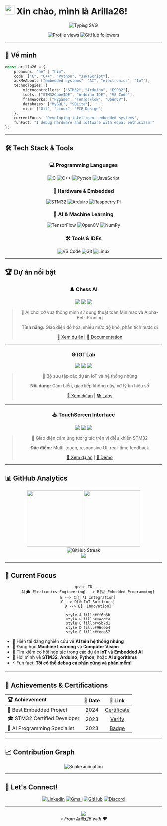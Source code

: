 # <img src="https://raw.githubusercontent.com/MartinHeinz/MartinHeinz/master/wave.gif" width="30px" height="30px" /> Xin chào, mình là Arilla26!

<div align="center">
  <img src="https://readme-typing-svg.herokuapp.com?font=Fira+Code&pause=1000&color=36BCF7&center=true&vCenter=true&width=435&lines=Electronics+Engineering+Student;Embedded+Systems+Developer;AI+%26+Programming+Enthusiast;Always+learning+new+things" alt="Typing SVG" />
</div>

<p align="center">
  <img src="https://komarev.com/ghpvc/?username=Arilla26&label=Profile%20views&color=0e75b6&style=flat" alt="Profile views" />
  <img src="https://img.shields.io/github/followers/Arilla26?label=Followers&style=social" alt="GitHub followers" />
</p>

---

## 🚀 Về mình

```typescript
const arilla26 = {
    pronouns: "he" | "him",
    code: ["C", "C++", "Python", "JavaScript"],
    askMeAbout: ["embedded systems", "AI", "electronics", "IoT"],
    technologies: {
        microcontrollers: ["STM32", "Arduino", "ESP32"],
        tools: ["STM32CubeIDE", "Arduino IDE", "VS Code"],
        frameworks: ["Pygame", "TensorFlow", "OpenCV"],
        databases: ["MySQL", "SQLite"],
        misc: ["Git", "Linux", "PCB Design"]
    },
    currentFocus: "Developing intelligent embedded systems",
    funFact: "I debug hardware and software with equal enthusiasm!"
};
```

---

## 🛠️ Tech Stack & Tools

<div align="center">

### 💻 Programming Languages
![C](https://img.shields.io/badge/C-00599C?style=for-the-badge&logo=c&logoColor=white)
![C++](https://img.shields.io/badge/C%2B%2B-00599C?style=for-the-badge&logo=c%2B%2B&logoColor=white)
![Python](https://img.shields.io/badge/Python-3776AB?style=for-the-badge&logo=python&logoColor=white)
![JavaScript](https://img.shields.io/badge/JavaScript-F7DF1E?style=for-the-badge&logo=javascript&logoColor=black)

### 🔧 Hardware & Embedded
![STM32](https://img.shields.io/badge/STM32-03234B?style=for-the-badge&logo=stmicroelectronics&logoColor=white)
![Arduino](https://img.shields.io/badge/Arduino-00979D?style=for-the-badge&logo=Arduino&logoColor=white)
![Raspberry Pi](https://img.shields.io/badge/Raspberry%20Pi-A22846?style=for-the-badge&logo=Raspberry%20Pi&logoColor=white)

### 🧠 AI & Machine Learning
![TensorFlow](https://img.shields.io/badge/TensorFlow-FF6F00?style=for-the-badge&logo=tensorflow&logoColor=white)
![OpenCV](https://img.shields.io/badge/OpenCV-27338e?style=for-the-badge&logo=OpenCV&logoColor=white)
![NumPy](https://img.shields.io/badge/NumPy-013243?style=for-the-badge&logo=numpy&logoColor=white)

### 🛠️ Tools & IDEs
![VS Code](https://img.shields.io/badge/VS%20Code-0078d4?style=for-the-badge&logo=visual-studio-code&logoColor=white)
![Git](https://img.shields.io/badge/Git-F05032?style=for-the-badge&logo=git&logoColor=white)
![Linux](https://img.shields.io/badge/Linux-FCC624?style=for-the-badge&logo=linux&logoColor=black)

</div>

---

## 🏆 Dự án nổi bật

<div align="center">

### ♟️ Chess AI
<img src="https://img.shields.io/badge/Status-Completed-success?style=flat-square" />
<img src="https://img.shields.io/badge/Language-Python-blue?style=flat-square" />
<img src="https://img.shields.io/badge/Framework-Pygame-red?style=flat-square" />

> 🧠 AI chơi cờ vua thông minh sử dụng thuật toán Minimax và Alpha-Beta Pruning
> 
> **Tính năng:** Giao diện đồ họa, nhiều mức độ khó, phân tích nước đi
> 
> [🔗 Xem dự án](https://github.com/Arilla26/Chess_AI) | [📖 Documentation](https://github.com/Arilla26/Chess_AI#readme)

---

### 🌐 IOT Lab
<img src="https://img.shields.io/badge/Status-Active-brightgreen?style=flat-square" />
<img src="https://img.shields.io/badge/Platform-STM32-blue?style=flat-square" />
<img src="https://img.shields.io/badge/Hardware-Arduino-orange?style=flat-square" />

> 🔌 Bộ sưu tập các dự án IoT và hệ thống nhúng
> 
> **Nội dung:** Cảm biến, giao tiếp không dây, xử lý tín hiệu số
> 
> [🔗 Xem dự án](https://github.com/Arilla26/IOT_Lab) | [📚 Labs](https://github.com/Arilla26/IOT_Lab#labs)

---

### 🕹️ TouchScreen Interface
<img src="https://img.shields.io/badge/Status-Completed-success?style=flat-square" />
<img src="https://img.shields.io/badge/Platform-STM32-blue?style=flat-square" />
<img src="https://img.shields.io/badge/Interface-Touch-purple?style=flat-square" />

> 📱 Giao diện cảm ứng tương tác trên vi điều khiển STM32
> 
> **Đặc điểm:** Multi-touch, responsive UI, real-time feedback
> 
> [🔗 Xem dự án](https://github.com/Arilla26/Lab7_TouchScreen) | [🎥 Demo](https://github.com/Arilla26/Lab7_TouchScreen#demo)

</div>

---

## 📊 GitHub Analytics

<div align="center">
  <img height="180em" src="https://github-readme-stats.vercel.app/api?username=Arilla26&show_icons=true&theme=tokyonight&include_all_commits=true&count_private=true"/>
  <img height="180em" src="https://github-readme-stats.vercel.app/api/top-langs/?username=Arilla26&layout=compact&langs_count=8&theme=tokyonight"/>
</div>

<div align="center">
  <img src="https://github-readme-streak-stats.herokuapp.com/?user=Arilla26&theme=tokyonight" alt="GitHub Streak" />
</div>

<div align="center">
  <img src="https://github-readme-activity-graph.vercel.app/graph?username=Arilla26&theme=tokyo-night&hide_border=true" />
</div>

---

## 🎯 Current Focus

<div align="center">

```mermaid
graph TD
    A[🎓 Electronics Engineering] --> B[💻 Embedded Programming]
    B --> C[🤖 AI Integration]
    C --> D[🌐 IoT Solutions]
    D --> E[🚀 Innovation]
    
    style A fill:#ff6b6b
    style B fill:#4ecdc4
    style C fill:#45b7d1
    style D fill:#96ceb4
    style E fill:#feca57
```

</div>

- 🔭 Hiện tại đang nghiên cứu về **AI trên hệ thống nhúng**
- 🌱 Đang học **Machine Learning** và **Computer Vision**
- 👯 Tìm kiếm cơ hội hợp tác trong các dự án **IoT** và **Embedded AI**
- 💬 Hỏi mình về **STM32**, **Arduino**, **Python**, hoặc **AI algorithms**
- ⚡ Fun fact: **Tôi có thể debug cả phần cứng và phần mềm!**

---

## 🏅 Achievements & Certifications

<div align="center">

| 🏆 Achievement | 📅 Date | 🔗 Link |
|:---|:---:|:---:|
| 🥇 Best Embedded Project | 2024 | [Certificate](#) |
| 🎓 STM32 Certified Developer | 2023 | [Verify](#) |
| 🤖 AI Programming Specialist | 2023 | [Badge](#) |

</div>

---

## 📈 Contribution Graph

<div align="center">
  <img src="https://raw.githubusercontent.com/Arilla26/Arilla26/output/github-contribution-grid-snake.svg" alt="Snake animation" />
</div>

---

## 🤝 Let's Connect!

<div align="center">

[![LinkedIn](https://img.shields.io/badge/LinkedIn-0077B5?style=for-the-badge&logo=linkedin&logoColor=white)](https://linkedin.com/in/your-profile)
[![Gmail](https://img.shields.io/badge/Gmail-D14836?style=for-the-badge&logo=gmail&logoColor=white)](mailto:your.email@gmail.com)
[![GitHub](https://img.shields.io/badge/GitHub-100000?style=for-the-badge&logo=github&logoColor=white)](https://github.com/Arilla26)
[![Discord](https://img.shields.io/badge/Discord-7289DA?style=for-the-badge&logo=discord&logoColor=white)](https://discord.gg/your-discord)

</div>

---

<div align="center">
  <img src="https://capsule-render.vercel.app/api?type=waving&color=gradient&height=100&section=footer"/>
</div>

<div align="center">
  <i>⭐️ From <a href="https://github.com/Arilla26">Arilla26</a> with ❤️</i>
</div>